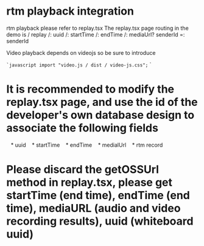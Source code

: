 # rtm playback integration

rtm playback please refer to replay.tsx
The replay.tsx page routing in the demo is
/ replay /: uuid /: startTime /: endTime /: mediaUrl? senderId =: senderId

Video playback depends on videojs so be sure to introduce

`` `javascript
import "video.js / dist / video-js.css";
`` `

# It is recommended to modify the replay.tsx page, and use the id of the developer's own database design to associate the following fields
   * uuid
   * startTime
   * endTime
   * medialUrl
   * rtm record

# Please discard the getOSSUrl method in replay.tsx, please get startTime (end time), endTime (end time), mediaURL (audio and video recording results), uuid (whiteboard uuid)